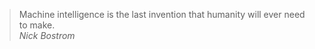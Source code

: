 <blockquote>
    Machine intelligence is the last invention that humanity will ever need to make.
    <br>
    <cite>Nick Bostrom</cite>
</blockquote>
